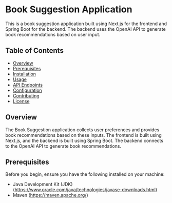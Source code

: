 # Book Suggestion Application

This is a book suggestion application built using Next.js for the frontend and Spring Boot for the backend. The backend uses the OpenAI API to generate book recommendations based on user input.

## Table of Contents

- [Overview](#overview)
- [Prerequisites](#prerequisites)
- [Installation](#installation)
- [Usage](#usage)
- [API Endpoints](#api-endpoints)
- [Configuration](#configuration)
- [Contributing](#contributing)
- [License](#license)

## Overview

The Book Suggestion application collects user preferences and provides book recommendations based on these inputs. The frontend is built using Next.js, and the backend is built using Spring Boot. The backend connects to the OpenAI API to generate book recommendations.

## Prerequisites

Before you begin, ensure you have the following installed on your machine:

- Java Development Kit (JDK) (https://www.oracle.com/java/technologies/javase-downloads.html)
- Maven (https://maven.apache.org/)
